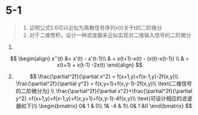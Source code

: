 # 5-1

> 1. 证明公式5.6可以近似为离散信号序列$x(t)$关于t的二阶微分
> 2. 对于二维卷积，设计一种滤波器来近似实现对二维输入信号的二阶微分



1. 

$$
\begin{align}
x''(t) &= x'(t) - x'(t-1)\\
& = x(t+1)-x(t) - (x(t)-x(t-1)) \\
& = x(t+1) + x(t-1) -2x(t)
\end{align}
$$



2. 
   $$
   \frac{\partial^2f}{\partial x^2} = f(x+1,y)+f(x-1,y)-2f(x,y)\\
   \frac{\partial^2f}{\partial y^2} = f(x,y+1)+f(x,y-1)-2f(x,y)\\
   \text{二维信号的二阶微分为} \\
   \frac{\partial^2f}{\partial x^2}+\frac{\partial^2f}{\partial y^2}
   =f(x+1,y)+f(x-1,y)+f(x,y+1)+f(x,y-1)-4f(x,y)\\
   \text{可设计相应的滤波器如下}\\
   \begin{bmatrix}
     0& 1 & 0\\
     1& -4 & 1\\
     0& 1 &0
   \end{bmatrix}
   $$
   


